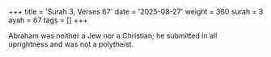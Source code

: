 +++
title = 'Surah 3, Verses 67'
date = '2025-08-27'
weight = 360
surah = 3
ayah = 67
tags = []
+++

Abraham was neither a Jew nor a Christian; he submitted in all uprightness and was not a polytheist.